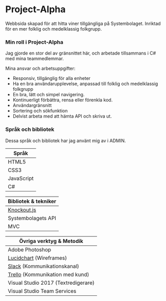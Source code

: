 # Project-Alpha

Webbsida skapad för att hitta viner tillgängliga på Systembolaget. Inriktad för en mer folklig och medelklassig folkgrupp.

### Min roll i Project-Alpha
 
 Jag gjorde en stor del av gränsnittet här, och arbetade tillsammans i C# med mina teammedlemmar. 
 
 Mina ansvar och arbetsuppgifter:
 
 * Responsiv, tillgänglig för alla enheter
 * Ha en bra användarupplevelse, anpassad till folklig och medelklassig folkgrupp
 * En bra, lätt och simpel navigering.
 * Kontinuerligt förbättra, rensa eller förenkla kod.
 * Användargränsnitt
 * Sortering och sökfunktion
 * Delvist arbeta med att hämta API och skriva ut.

 
 
 ### Språk och bibliotek
 
 Dessa språk och bibliotek har jag använt mig av i ADMIN.
 
Språk  |
------------- |
HTML5  |
CSS3  |
JavaScript  |
C#  |

Bibliotek & tekniker|
------------- |
[Knockout.js](http://knockoutjs.com/)  |
Systembolagets API|
MVC  |


Övriga verktyg & Metodik |
------------- |
Adobe Photoshop  |
[Lucidchart](https://www.lucidchart.com/) (Wireframes)  |
[Slack](https://www.slack.com/) (Kommunikationskanal) |
[Trello](https://www.trello.com/) (Kommunikation med kund) |
Visual Studio 2017 (Textredigerare) |
Visual Studio Team Services |


 
